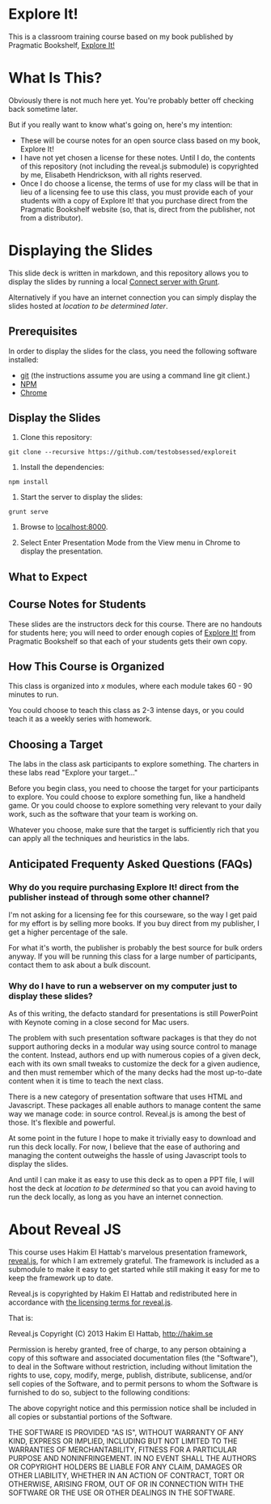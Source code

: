 Explore It!
===========

This is a classroom training course based on my book published by Pragmatic Bookshelf, [Explore It!](http://pragprog.com/book/ehxta/explore-it)

# What Is This?

Obviously there is not much here yet. 
You're probably better off checking back sometime later.

But if you really want to know what's going on, here's my intention:

* These will be course notes for an open source class based on my book, Explore It!
* I have not yet chosen a license for these notes. Until I do, the contents of this repository (not including the reveal.js submodule) is copyrighted by me, Elisabeth Hendrickson, with all rights reserved.
* Once I do choose a license, the terms of use for my class will be that in lieu of a licensing fee to use this class, you must provide each of your students with a copy of Explore It! that you purchase direct from the Pragmatic Bookshelf website (so, that is, direct from the publisher, not from a distributor).

# Displaying the Slides

This slide deck is written in markdown, and this repository allows you to
display the slides by running a local [Connect server with Grunt](https://github.com/gruntjs/grunt-contrib-connect).

Alternatively if you have an internet connection you can simply display the slides
hosted at _location to be determined later_.

## Prerequisites

In order to display the slides for the class, you need the following software installed:

* [git](http://git-scm.com/) (the instructions assume you are using a command line git client.)
* [NPM](https://npmjs.org/)
* [Chrome](http://www.google.com/chrome)

## Display the Slides

1. Clone this repository:

  `git clone --recursive https://github.com/testobsessed/exploreit`

1. Install the dependencies:

  `npm install`

1. Start the server to display the slides:

  `grunt serve`

1. Browse to [localhost:8000](http://localhost:8000).

1. Select Enter Presentation Mode from the View menu in Chrome to display the presentation.

## What to Expect

## Course Notes for Students

These slides are the instructors deck for this course. 
There are no handouts for students here; you will need to order
enough copies of [Explore It!](http://pragprog.com/book/ehxta/explore-it)
from Pragmatic Bookshelf so that each of your students gets their own copy.

## How This Course is Organized

This class is organized into _x_ modules, where each 
module takes 60 - 90 minutes to run.

You could choose to teach this class as 2-3 intense days,
or you could teach it as a weekly series with homework.

## Choosing a Target

The labs in the class ask participants to explore something. 
The charters in these labs read "Explore your target..."

Before you begin class, you need to choose the target for your
participants to explore. 
You could choose to explore something fun, like a handheld 
game.
Or you could choose to explore something very relevant to your
daily work, such as the software that your team is working on.

Whatever you choose, make sure that the target is sufficiently
rich that you can apply all the techniques and heuristics in
the labs.

## Anticipated Frequenty Asked Questions (FAQs)

### Why do you require purchasing Explore It! direct from the publisher instead of through some other channel?

I'm not asking for a licensing fee for this courseware, so the way I get paid for my effort is by selling more books. If you buy direct from my publisher, I get a higher percentage of the sale.

For what it's worth, the publisher is probably the best source for bulk orders anyway. If you will be running this class for a large number of participants, contact them to ask about a bulk discount.

### Why do I have to run a webserver on my computer just to display these slides?

As of this writing, the defacto standard for presentations is still PowerPoint with Keynote
coming in a close second for Mac users.

The problem with such presentation software packages is that they do not support authoring  decks in a modular way using source
control to manage the content. 
Instead, authors end up with numerous copies of a given deck, each with its own small
tweaks to customize the deck for a given audience, and then must remember which of the
many decks had the most up-to-date content when it is time to teach the next class.

There is a new category of presentation software that uses HTML and Javascript.
These packages all enable authors to manage content
the same way we manage code: in source control. 
Reveal.js is among the best of those.
It's flexible and powerful.

At some point in the future I hope to make it trivially easy to download and run this
deck locally.
For now, I believe that the ease of authoring and managing the content outweighs the
hassle of using Javascript tools to display the slides.

And until I can make it as easy to use this deck as to open a PPT file, I will host the deck at _location to be determined_ so that you can avoid having
to run the deck locally, as long as you have an internet connection.

# About Reveal JS

This course uses Hakim El Hattab's marvelous presentation framework, [reveal.js](https://github.com/hakimel/reveal.js/), for which I am extremely grateful. The framework is included as a submodule to make it easy to get started while still making it easy for me to keep the framework up to date.

Reveal.js is copyrighted by
Hakim El Hattab and redistributed here in accordance with [the licensing terms for reveal.js](https://github.com/hakimel/reveal.js/blob/master/LICENSE).

That is:

Reveal.js Copyright (C) 2013 Hakim El Hattab, http://hakim.se

Permission is hereby granted, free of charge, to any person obtaining a copy
of this software and associated documentation files (the "Software"), to deal
in the Software without restriction, including without limitation the rights
to use, copy, modify, merge, publish, distribute, sublicense, and/or sell
copies of the Software, and to permit persons to whom the Software is
furnished to do so, subject to the following conditions:

The above copyright notice and this permission notice shall be included in
all copies or substantial portions of the Software.

THE SOFTWARE IS PROVIDED "AS IS", WITHOUT WARRANTY OF ANY KIND, EXPRESS OR
IMPLIED, INCLUDING BUT NOT LIMITED TO THE WARRANTIES OF MERCHANTABILITY,
FITNESS FOR A PARTICULAR PURPOSE AND NONINFRINGEMENT. IN NO EVENT SHALL THE
AUTHORS OR COPYRIGHT HOLDERS BE LIABLE FOR ANY CLAIM, DAMAGES OR OTHER
LIABILITY, WHETHER IN AN ACTION OF CONTRACT, TORT OR OTHERWISE, ARISING FROM,
OUT OF OR IN CONNECTION WITH THE SOFTWARE OR THE USE OR OTHER DEALINGS IN
THE SOFTWARE.

